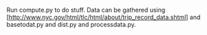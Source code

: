 Run compute.py to do stuff. Data can be gathered using [http://www.nyc.gov/html/tlc/html/about/trip_record_data.shtml] and basetodat.py and dist.py and processdata.py. 